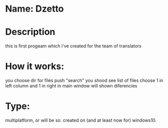 # Name: Dzetto

# Description
this is first progeam which i've created for the team of translators

# How it works:
you choose dir for files
push "search"
you shood see list of files
choose 1 in left column and 1 in right
in main window will shown diferencies

# Type:
multiplatform, or will be so.
created on (and at least now for) windows10.
